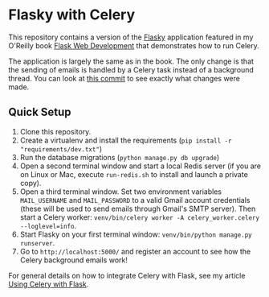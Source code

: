 Flasky with Celery
==================

This repository contains a version of the [Flasky](https://github.com/miguelgrinberg/flasky) application featured in my O'Reilly book [Flask Web Development](http://www.flaskbook.com) that demonstrates how to run Celery.

The application is largely the same as in the book. The only change is that the sending of emails is handled by a Celery task instead of a background thread. You can look at [this commit](https://github.com/miguelgrinberg/flasky-with-celery/commit/a5bcdc4380e2858d825cf9060213d08bfa07a73a) to see exactly what changes were made.

Quick Setup
-----------

1. Clone this repository.
2. Create a virtualenv and install the requirements (`pip install -r "requirements/dev.txt"`)
3. Run the database migrations (`python manage.py db upgrade`)
4. Open a second terminal window and start a local Redis server (if you are on Linux or Mac, execute `run-redis.sh` to install and launch a private copy).
5. Open a third terminal window. Set two environment variables `MAIL_USERNAME` and `MAIL_PASSWORD` to a valid Gmail account credentials (these will be used to send emails through Gmail's SMTP server). Then start a Celery worker: `venv/bin/celery worker -A celery_worker.celery --loglevel=info`.
6. Start Flasky on your first terminal window: `venv/bin/python manage.py runserver`.
7. Go to `http://localhost:5000/` and register an account to see how the Celery background emails work!

For general details on how to integrate Celery with Flask, see my article [Using Celery with Flask](http://blog.miguelgrinberg.com/post/using-celery-with-flask).
